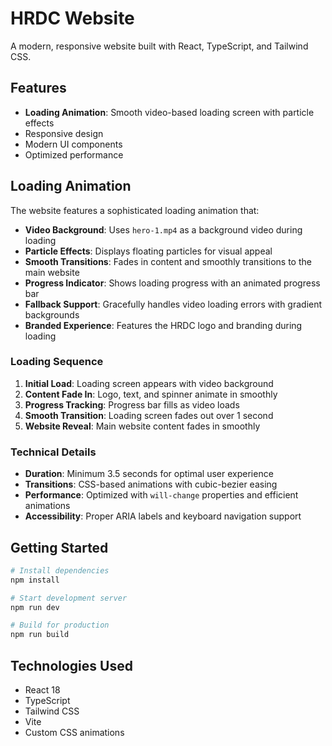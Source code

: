 # HRDC Website

A modern, responsive website built with React, TypeScript, and Tailwind CSS.

## Features

- **Loading Animation**: Smooth video-based loading screen with particle effects
- Responsive design
- Modern UI components
- Optimized performance

## Loading Animation

The website features a sophisticated loading animation that:

- **Video Background**: Uses `hero-1.mp4` as a background video during loading
- **Particle Effects**: Displays floating particles for visual appeal
- **Smooth Transitions**: Fades in content and smoothly transitions to the main website
- **Progress Indicator**: Shows loading progress with an animated progress bar
- **Fallback Support**: Gracefully handles video loading errors with gradient backgrounds
- **Branded Experience**: Features the HRDC logo and branding during loading

### Loading Sequence

1. **Initial Load**: Loading screen appears with video background
2. **Content Fade In**: Logo, text, and spinner animate in smoothly
3. **Progress Tracking**: Progress bar fills as video loads
4. **Smooth Transition**: Loading screen fades out over 1 second
5. **Website Reveal**: Main website content fades in smoothly

### Technical Details

- **Duration**: Minimum 3.5 seconds for optimal user experience
- **Transitions**: CSS-based animations with cubic-bezier easing
- **Performance**: Optimized with `will-change` properties and efficient animations
- **Accessibility**: Proper ARIA labels and keyboard navigation support

## Getting Started

```bash
# Install dependencies
npm install

# Start development server
npm run dev

# Build for production
npm run build
```

## Technologies Used

- React 18
- TypeScript
- Tailwind CSS
- Vite
- Custom CSS animations
